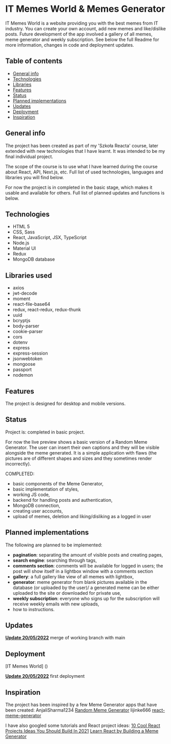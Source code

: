 # IT Memes World & Memes Generator

IT Memes World is a website providing you with the best memes from IT industry. You can create your own account, add new memes and like/dislike posts. Future development of the app involved a gallery of all memes, meme generator and weekly subscription. See below the full Readme for more information, changes in code and deployment updates.

## Table of contents

- [General info](#general-info)
- [Technologies](#technologies)
- [Libraries](#libraries)
- [Features](#features)
- [Status](#status)
- [Planned implementations](#planned-implementations)
- [Updates](#updates)
- [Deployment](#deployment)
- [Inspiration](#inspiration)

## General info

The project has been created as part of my 'Szkoła Reacta' course, later extended with new technologies that I have learnt. It was intended to be my final individual project.

The scope of the course is to use what I have learned during the course about React, API, Next.js, etc. Full list of used technologies, languages and libraries you will find below.

For now the project is in completed in the basic stage, which makes it usable and available for others. Full list of planned updates and functions is below.

## Technologies

- HTML 5
- CSS, Sass
- React, JavaScript, JSX, TypeScript
- Node.js
- Material UI
- Redux
- MongoDB database

## Libraries used

- axios
- jwt-decode
- moment
- react-file-base64
- redux, react-redux, redux-thunk
- uuid
- bcryptjs
- body-parser
- cookie-parser
- cors
- dotenv
- express
- express-session
- jsonwebtoken
- mongoose
- passport
- nodemon

## Features

The project is designed for desktop and mobile versions.

## Status

Project is: completed in basic project.

For now the live preview shows a basic version of a Random Meme Generator. The user can insert their own captions and they will be visible alongside the meme generated. It is a simple application with flaws (the pictures are of different shapes and sizes and they sometimes render incorrectly).

COMPLETED:

- basic components of the Meme Generator,
- basic implementation of styles,
- working JS code,
- backend for handling posts and authentication,
- MongoDB connection,
- creating user accounts,
- upload of memes, deletion and liking/disliking as a logged in user

## Planned implementations

The following are planned to be implemented:

- **pagination**: separating the amount of visible posts and creating pages,
- **search engine**: searching through tags,
- **comments section**: comments will be available for logged in users; the post will show itself in a lightbox window with a comments section
- **gallery**: a full gallery like view of all memes with lightbox,
- **generator**: meme generator from blank pictures available in the database (or uploaded by the user)/ a generated meme can be either uploaded to the site or downloaded for private use,
- **weekly subscription**: everyone who signs up for the subscription will receive weekly emails with new uploads,
- how to instructions.

## Updates

**<ins>Update 20/05/2022<ins>** merge of working branch with main

## Deployment

[IT Memes World] ()

**<ins>Update 20/05/2022<ins>** first deployment

## Inspiration

The project has been inspired by a few Meme Generator apps that have been created:
AnjaliSharma1234 [Random Meme Generator](https://github.com/AnjaliSharma1234/Random-meme-generator)
lijinke666 [react-meme-generator](https://github.com/lijinke666/react-meme-generator)

I have also googled some tutorials and React project ideas:
[10 Cool React Projects Ideas You Should Build In 2021](https://hackr.io/blog/react-projects#project-overview-6)
[Learn React by Building a Meme Generator](https://www.freecodecamp.org/news/learn-react-by-building-a-meme-generator/)
